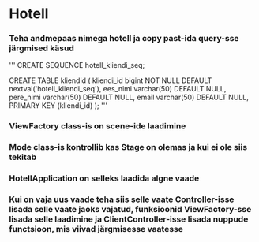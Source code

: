 # Hotell

### Teha andmepaas nimega hotell ja copy past-ida query-sse järgmised käsud

  '''
  CREATE SEQUENCE hotell_kliendi_seq;

  CREATE TABLE kliendid (
  kliendi_id bigint NOT NULL DEFAULT nextval('hotell_kliendi_seq'),
  ees_nimi varchar(50) DEFAULT NULL,
  pere_nimi varchar(50) DEFAULT NULL,
  email varchar(50) DEFAULT NULL,
  PRIMARY KEY (kliendi_id)
  );
  '''

### ViewFactory class-is on scene-ide laadimine
### Mode class-is kontrollib kas Stage on olemas ja kui ei ole siis tekitab
### HotellApplication on selleks laadida algne vaade

### Kui on vaja uus vaade teha siis selle vaate Controller-isse lisada selle vaate jaoks vajatud, funksioonid ViewFactory-sse lisada selle laadimine ja ClientController-isse lisada nuppude functsioon, mis viivad järgmisesse vaatesse

